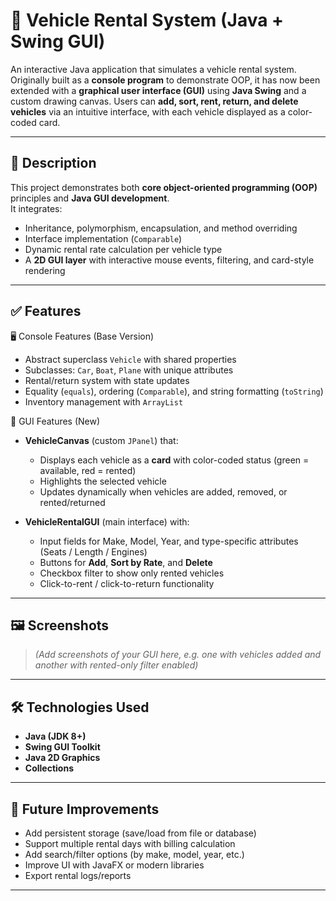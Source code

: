 # 🚗 Vehicle Rental System (Java + Swing GUI)

An interactive Java application that simulates a vehicle rental system.  
Originally built as a **console program** to demonstrate OOP, it has now been extended with a **graphical user interface (GUI)** using **Java Swing** and a custom drawing canvas. Users can **add, sort, rent, return, and delete vehicles** via an intuitive interface, with each vehicle displayed as a color-coded card.

---

## 📌 Description

This project demonstrates both **core object-oriented programming (OOP)** principles and **Java GUI development**.  
It integrates:
- Inheritance, polymorphism, encapsulation, and method overriding  
- Interface implementation (`Comparable`)  
- Dynamic rental rate calculation per vehicle type  
- A **2D GUI layer** with interactive mouse events, filtering, and card-style rendering  

---

## ✅ Features

🖥 Console Features (Base Version)
- Abstract superclass `Vehicle` with shared properties  
- Subclasses: `Car`, `Boat`, `Plane` with unique attributes  
- Rental/return system with state updates  
- Equality (`equals`), ordering (`Comparable`), and string formatting (`toString`)  
- Inventory management with `ArrayList`  

🎨 GUI Features (New)
- **VehicleCanvas** (custom `JPanel`) that:
  - Displays each vehicle as a **card** with color-coded status (green = available, red = rented)  
  - Highlights the selected vehicle  
  - Updates dynamically when vehicles are added, removed, or rented/returned  

- **VehicleRentalGUI** (main interface) with:  
  - Input fields for Make, Model, Year, and type-specific attributes (Seats / Length / Engines)  
  - Buttons for **Add**, **Sort by Rate**, and **Delete**  
  - Checkbox filter to show only rented vehicles  
  - Click-to-rent / click-to-return functionality  

---

## 🖼️ Screenshots

> *(Add screenshots of your GUI here, e.g. one with vehicles added and another with rented-only filter enabled)*

---

## 🛠️ Technologies Used
- **Java (JDK 8+)**
- **Swing GUI Toolkit**
- **Java 2D Graphics**
- **Collections**

---

## 🚀 Future Improvements
- Add persistent storage (save/load from file or database)  
- Support multiple rental days with billing calculation  
- Add search/filter options (by make, model, year, etc.)  
- Improve UI with JavaFX or modern libraries  
- Export rental logs/reports  

---
